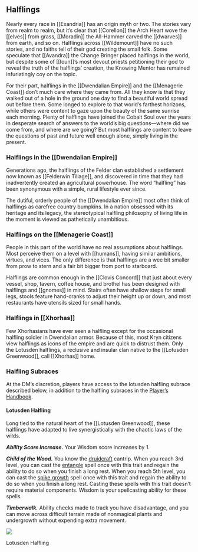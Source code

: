## Halflings

Nearly every race in [[Exandria]] has an origin myth or two. The stories vary from realm to realm, but it’s clear that [[Corellon]] the Arch Heart wove the [[elves]] from grass, [[Moradin]] the All-Hammer carved the [[dwarves]] from earth, and so on. Halflings across [[Wildemount]] have no such stories, and no faiths tell of their god creating the small folk. Some speculate that [[Avandra]] the Change Bringer placed halflings in the world, but despite some of [[Ioun]]’s most devout priests petitioning their god to reveal the truth of the halflings’ creation, the Knowing Mentor has remained infuriatingly coy on the topic.

For their part, halflings in the [[Dwendalian Empire]] and the [[Menagerie Coast]] don’t much care where they came from. All they know is that they walked out of a hole in the ground one day to find a beautiful world spread out before them. Some longed to explore to that world’s farthest horizons, while others were content to gaze upon the beauty of the same sunrise each morning. Plenty of halflings have joined the Cobalt Soul over the years in desperate search of answers to the world’s big questions—where did we come from, and where are we going? But most halflings are content to leave the questions of past and future well enough alone, simply living in the present.

### Halflings in the [[Dwendalian Empire]]

Generations ago, the halflings of the Felder clan established a settlement now known as [[Felderwin Tillage]], and discovered in time that they had inadvertently created an agricultural powerhouse. The word “halfling” has been synonymous with a simple, rural lifestyle ever since.

The dutiful, orderly people of the [[Dwendalian Empire]] most often think of halflings as carefree country bumpkins. In a nation obsessed with its heritage and its legacy, the stereotypical halfling philosophy of living life in the moment is viewed as pathetically unambitious.

### Halflings on the [[Menagerie Coast]]

People in this part of the world have no real assumptions about halflings. Most perceive them on a level with [[humans]], having similar ambitions, virtues, and vices. The only difference is that halflings are a wee bit smaller from prow to stern and a fair bit bigger from port to starboard.

Halflings are common enough in the [[Clovis Concord]] that just about every vessel, shop, tavern, coffee house, and brothel has been designed with halflings and [[gnomes]] in mind. Stairs often have shallow steps for small legs, stools feature hand-cranks to adjust their height up or down, and most restaurants have utensils sized for small hands.

### Halflings in [[Xhorhas]]

Few Xhorhasians have ever seen a halfling except for the occasional halfling soldier in Dwendalian armor. Because of this, most Kryn citizens view halflings as icons of the empire and are quick to distrust them. Only the Lotusden halflings, a reclusive and insular clan native to the [[Lotusden Greenwood]], call [[Xhorhas]] home.

### Halfling Subraces

At the DM’s discretion, players have access to the lotusden halfling subrace described below, in addition to the halfling subraces in the [Player’s Handbook](https://www.dndbeyond.com/sources/phb "Player’s Handbook").

#### Lotusden Halfling

Long tied to the natural heart of the [[Lotusden Greenwood]], these halflings have adapted to live synergistically with the chaotic laws of the wilds.

_**Ability Score Increase.**_ Your Wisdom score increases by 1.

_**Child of the Wood.**_ You know the [druidcraft](https://www.dndbeyond.com/spells/druidcraft) cantrip. When you reach 3rd level, you can cast the [entangle](https://www.dndbeyond.com/spells/entangle) spell once with this trait and regain the ability to do so when you finish a long rest. When you reach 5th level, you can cast the [spike growth](https://www.dndbeyond.com/spells/spike-growth) spell once with this trait and regain the ability to do so when you finish a long rest. Casting these spells with this trait doesn’t require material components. Wisdom is your spellcasting ability for these spells.

_**Timberwalk.**_ Ability checks made to track you have disadvantage, and you can move across difficult terrain made of nonmagical plants and undergrowth without expending extra movement.

[![](https://media.dndbeyond.com/compendium-images/egtw/yDOyqyOocErRgYJK/04-03.png)](https://media.dndbeyond.com/compendium-images/egtw/yDOyqyOocErRgYJK/04-03.png)

Lotusden Halfling